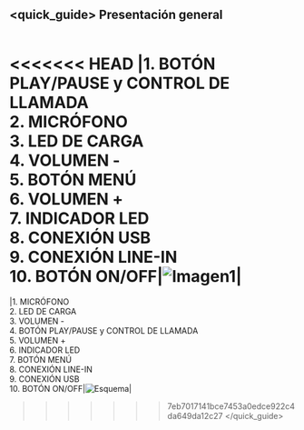 ## <quick_guide> Presentación general

|  |  |
|:-------|:-------|
<<<<<<< HEAD
|1.	BOTÓN PLAY/PAUSE y CONTROL DE LLAMADA <br> 2.	MICRÓFONO <br> 3.	LED DE CARGA <br> 4. VOLUMEN - <br> 5.	BOTÓN MENÚ <br> 6. VOLUMEN +	<br> 7.	INDICADOR LED <br> 8.	CONEXIÓN USB <br> 9.	CONEXIÓN LINE-IN <br> 10. BOTÓN ON/OFF|![Imagen1](http://static.energysistem.com/images/manuals/39974/532c737a1454e.jpg)|
=======
|1.	MICRÓFONO <br> 2.	LED DE CARGA<br> 3.	 VOLUMEN - <br> 4. BOTÓN PLAY/PAUSE y CONTROL DE LLAMADA <br> 5.	VOLUMEN +<br> 6. INDICADOR LED <br> 7.	BOTÓN MENÚ <br> 8.	CONEXIÓN LINE-IN<br> 9.	CONEXIÓN USB  <br> 10. BOTÓN ON/OFF|![Esquema](http://static.energysistem.com/images/manuals/39974/53c399a6d769d.jpg)|
>>>>>>> 7eb7017141bce7453a0edce922c4da649da12c27
</quick_guide>
